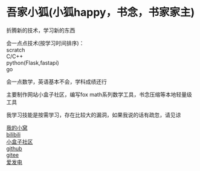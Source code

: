  # 吾家小狐(小狐happy，书念，书家家主)

折腾新的技术，学习新的东西  

会一点点技术(按学习时间排序)：  
scratch  
C/C++  
python(Flask,fastapi)  
go  

会一点数学，英语基本不会，学科成绩还行  

主要制作网站小盒子社区，编写fox math系列数学工具，书念压缩等本地轻量级工具  

我学习技能是按需学习，存在比较大的漏洞，如果我说的话有疏忽，请见谅  
  
[我的小窝](https://shunian.scerpark.cn/)  
[bilibili](https://m.bilibili.com/space/3493133419546943?spm_id_from=333.1007.0.0)  
[小盒子社区](https://sbox.yearnstudio.cn/)  
[github](https://github.com/shunianssy)  
[gitee](https://gitee.com/wujiajiouwei)  
[爱发电](http://www.ifdian.net/a/shunian)  